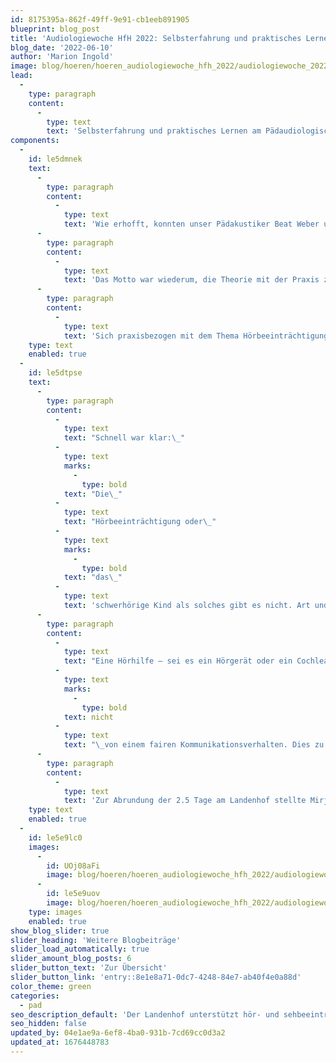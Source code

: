 ```yaml
---
id: 8175395a-862f-49ff-9e91-cb1eeb891905
blueprint: blog_post
title: 'Audiologiewoche HfH 2022: Selbsterfahrung und praktisches Lernen am Landenhof'
blog_date: '2022-06-10'
author: 'Marion Ingold'
image: blog/hoeren/hoeren_audiologiewoche_hfh_2022/audiologiewoche_2022-02.jpg
lead:
  -
    type: paragraph
    content:
      -
        type: text
        text: 'Selbsterfahrung und praktisches Lernen am Pädaudiologischen Dienst Landenhof.'
components:
  -
    id: le5dmnek
    text:
      -
        type: paragraph
        content:
          -
            type: text
            text: 'Wie erhofft, konnten unser Pädakustiker Beat Weber und ich als Leiterin Pädaudiologischer Dienst den diesjährigen praktischen Teil mit Selbsterfahrung bei uns am Landenhof anbieten. Es nahmen 23 Studierende der Interkantonalen Hochschule für Heilpädagogik HfH daran teil. Mehr hätten tatsächlich auch nicht in unsere Audiometrie-Räume gepasst.'
      -
        type: paragraph
        content:
          -
            type: text
            text: 'Das Motto war wiederum, die Theorie mit der Praxis zu verbinden: Die Studierenden erlebten subjektive und objektive Messmethoden am eigenen Ohr. Es wurde ein Ohrabdruck gemacht und abgegeben. Wer wollte, konnte davon eine Otoplastik als Demo-Objekt in Auftrag geben. Erneut führte der Stimmgabeluntersuch nach Rinne und Weber zu grosser Verblüffung. Das Lesen von Ton- und Sprachaudiogramm wurde anhand von ausgewählten Beispielen vorgestellt. Diverse Hörhilfen sowie Zubehör wurden ausgestellt, erklärt und durften angefasst werden. Ein Büchertisch gab Inputs zu weiterführender Fachliteratur oder Therapiematerial. '
      -
        type: paragraph
        content:
          -
            type: text
            text: 'Sich praxisbezogen mit dem Thema Hörbeeinträchtigung auseinander zu setzen und sich an mehreren Tagen in die Audiologie und Audiometrie zu vertiefen, wurde geschätzt. Der Austausch mit anderen Fachleuten aus diversen Institutionen, mit verschiedenen Hintergründen und unterschiedlichen Erfahrungen wurde als bereichernd empfunden. Mitgebrachte Audiogramme konnten spezifisch mit Pädakustiker Beat Weber besprochen werden.'
    type: text
    enabled: true
  -
    id: le5dtpse
    text:
      -
        type: paragraph
        content:
          -
            type: text
            text: "Schnell war klar:\_"
          -
            type: text
            marks:
              -
                type: bold
            text: "Die\_"
          -
            type: text
            text: "Hörbeeinträchtigung oder\_"
          -
            type: text
            marks:
              -
                type: bold
            text: "das\_"
          -
            type: text
            text: 'schwerhörige Kind als solches gibt es nicht. Art und Schweregrad einer Hörbeeinträchtigung sowie der Zeitpunkt der Diagnose unterscheiden sich. Auch die persönliche Wahrnehmung der betroffenen Kinder und Jugendlichen sowie deren Umfeld ist verschieden. Beispielsweise kann eine Schwerhörigkeit in ihrer Auswirkung als sehr gravierend empfunden werden, obwohl diese in der ohrenärztlichen Diagnose und im Audiogramm als leichtgradig benannt wird.'
      -
        type: paragraph
        content:
          -
            type: text
            text: "Eine Hörhilfe – sei es ein Hörgerät oder ein Cochlea Implantat – ist und bleibt ein Hilfsmittel. Es ist für unsere schwerhörigen Kinder und Jugendlichen eine wichtige Unterstützung im Hören und Verstehen. Es befreit das Gegenüber jedoch\_"
          -
            type: text
            marks:
              -
                type: bold
            text: nicht
          -
            type: text
            text: "\_von einem fairen Kommunikationsverhalten. Dies zu vermitteln, ist eine zentrale Aufgabe, zumal die Hilfsmittel und somit die Beeinträchtigung meist unsichtbar sind."
      -
        type: paragraph
        content:
          -
            type: text
            text: 'Zur Abrundung der 2.5 Tage am Landenhof stellte Mirjam Stritt, Leiterin Audiopädagogischer Dienst GSR, die Wichtigkeit der CI-Therapie vor und demonstrierte dies mit wertvollen Filmsequenzen aus der Praxis.'
    type: text
    enabled: true
  -
    id: le5e9lc0
    images:
      -
        id: UOj08aFi
        image: blog/hoeren/hoeren_audiologiewoche_hfh_2022/audiologiewoche_2022-01.png
      -
        id: le5e9uov
        image: blog/hoeren/hoeren_audiologiewoche_hfh_2022/audiologiewoche_2022-03.jpg
    type: images
    enabled: true
show_blog_slider: true
slider_heading: 'Weitere Blogbeiträge'
slider_load_automatically: true
slider_amount_blog_posts: 6
slider_button_text: 'Zur Übersicht'
slider_button_link: 'entry::8e1e8a71-0dc7-4248-84e7-ab40f4e0a88d'
color_theme: green
categories:
  - pad
seo_description_default: 'Der Landenhof unterstützt hör- und sehbeeinträchtigte Kinder & Jugendliche in ihrem selbstbestimmten Leben durch Förderung ihrer Fähigkeiten & Entwicklung'
seo_hidden: false
updated_by: 04e1ae9a-6ef8-4ba0-931b-7cd69cc0d3a2
updated_at: 1676448783
---
```

